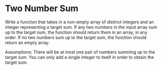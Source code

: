 # Two Number Sum

Write a function that takes in a non-empty array of distinct integers and an integer representing a target sum. If any two numbers in the input array sum up to the target sum, the function should return them in an array, in any order. If no two numbers sum up to the target sum, the function should return an empty array.

Assumptions: There will be at most one pair of numbers summing up to the target sum. You can only add a single integer to itself in order to obtain the target sum.
